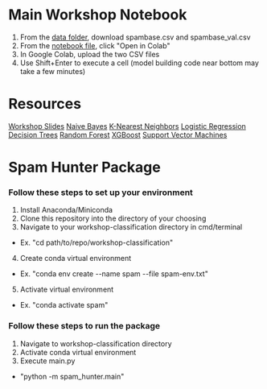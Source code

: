 # Main Workshop Notebook
1. From the [data folder](https://github.com/zbutton314/workshop-classification/tree/main/data), download spambase.csv and spambase_val.csv
2. From the [notebook file](https://github.com/zbutton314/workshop-classification/blob/main/notebooks/Classification_Walkthrough.ipynb), click "Open in Colab"
3. In Google Colab, upload the two CSV files
4. Use Shift+Enter to execute a cell (model building code near bottom may take a few minutes)

# Resources
[Workshop Slides](https://docs.google.com/presentation/d/1lQHQxkNJnh-mQr_F8ezILrz44P1MWel1e7JkUiFdnQc/edit#slide=id.p)
[Naive Bayes](https://towardsdatascience.com/naive-bayes-classifier-81d512f50a7c)
[K-Nearest Neighbors](https://towardsdatascience.com/knn-k-nearest-neighbors-1-a4707b24bd1d)
[Logistic Regression](https://towardsdatascience.com/introduction-to-logistic-regression-66248243c148)
[Decision Trees](https://towardsdatascience.com/the-complete-guide-to-decision-trees-28a4e3c7be14)
[Random Forest](https://towardsdatascience.com/understanding-random-forest-58381e0602d2)
[XGBoost](https://towardsdatascience.com/a-beginners-guide-to-xgboost-87f5d4c30ed7)
[Support Vector Machines](https://towardsdatascience.com/support-vector-machine-introduction-to-machine-learning-algorithms-934a444fca47)

# Spam Hunter Package

### Follow these steps to set up your environment
1. Install Anaconda/Miniconda
2. Clone this repository into the directory of your choosing
3. Navigate to your workshop-classification directory in cmd/terminal
  - Ex. "cd path/to/repo/workshop-classification"
4. Create conda virtual environment
  - Ex. "conda env create --name spam --file spam-env.txt"
5. Activate virtual environment
  - Ex. "conda activate spam"

### Follow these steps to run the package
1. Navigate to workshop-classification directory
2. Activate conda virtual environment
3. Execute main.py
  - "python -m spam_hunter.main"
